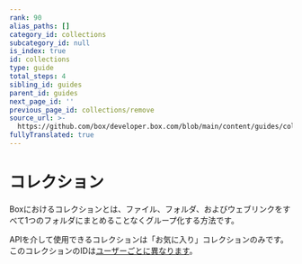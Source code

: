```yaml
---
rank: 90
alias_paths: []
category_id: collections
subcategory_id: null
is_index: true
id: collections
type: guide
total_steps: 4
sibling_id: guides
parent_id: guides
next_page_id: ''
previous_page_id: collections/remove
source_url: >-
  https://github.com/box/developer.box.com/blob/main/content/guides/collections/index.md
fullyTranslated: true
---
```

# コレクション

Boxにおけるコレクションとは、ファイル、フォルダ、およびウェブリンクをすべて1つのフォルダにまとめることなくグループ化する方法です。

<Message warning>

APIを介して使用できるコレクションは「お気に入り」コレクションのみです。このコレクションのIDは[ユーザーごとに異なります](g://collections/list)。

</Message>
